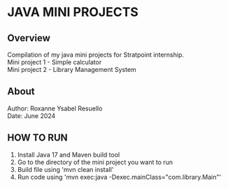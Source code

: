 # JAVA MINI PROJECTS

## Overview
Compilation of my java mini projects for Stratpoint internship.<br/>
Mini project 1 - Simple calculator<br/>
Mini project 2 - Library Management System


## About
Author: Roxanne Ysabel Resuello<br/>
Date: June 2024

## HOW TO RUN
1. Install Java 17 and Maven build tool
2. Go to the directory of the mini project you want to run
3. Build file using 'mvn clean install'
4. Run code using 'mvn exec:java -Dexec.mainClass="com.library.Main"'

